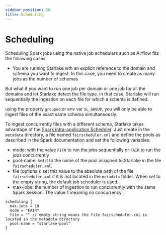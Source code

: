 ```yaml
---
sidebar_position: 50
title: Scheduling
---
```


# Scheduling
Scheduling Spark jobs using the native job schedulers such as Airflow fits the following cases:

- You are running Starlake wth an explicit reference to the domain and schema you want to ingest. 
In this case, you need to create as many jobs as the number of schemas

But what if you want to run one job per domain or one job for all the domains and let Starlake detect the 
file type. In that case, Starlake will run sequentially the ingestion on each file for which a schema is defined.

using the property `grouped` or env var `SL_GROUP`, you will only be able to ingest files of the exact same schema simultaneously.

To ingest concurrently files with a different schema, Starlake takes advantage of the [Spark intra-application Scheduler](https://spark.apache.org/docs/latest/job-scheduling.html#scheduling-within-an-application).
Just create in the `metadata` directory, a file named `fairscheduler.xml` and define the pools as described in the Spark documentation and set the following variables:

- mode: with the value `FIFO` to run the jobs sequentially or `FAIR` to run the jobs concurrently
- pool-name: set it to the name of the pool assigned to Starlake in the file `fairscheduler.xml`.
- file (optional): set this value to the absolute path of the file `fairscheduler.xml` if it is not located in the `metadata` folder. 
When set to the  empty string, the default job scheduler is used. 
- max-jobs: the number of ingestion to run concurrently with the same Spark Session. The value 1 meaning no concurrency.

```
scheduling {
  max-jobs = 10
  mode = "FAIR"
  file = "" // empty string means the file fairscheduler.xml is located in the metadata directory 
  pool-name = "starlake-pool"
}
```

